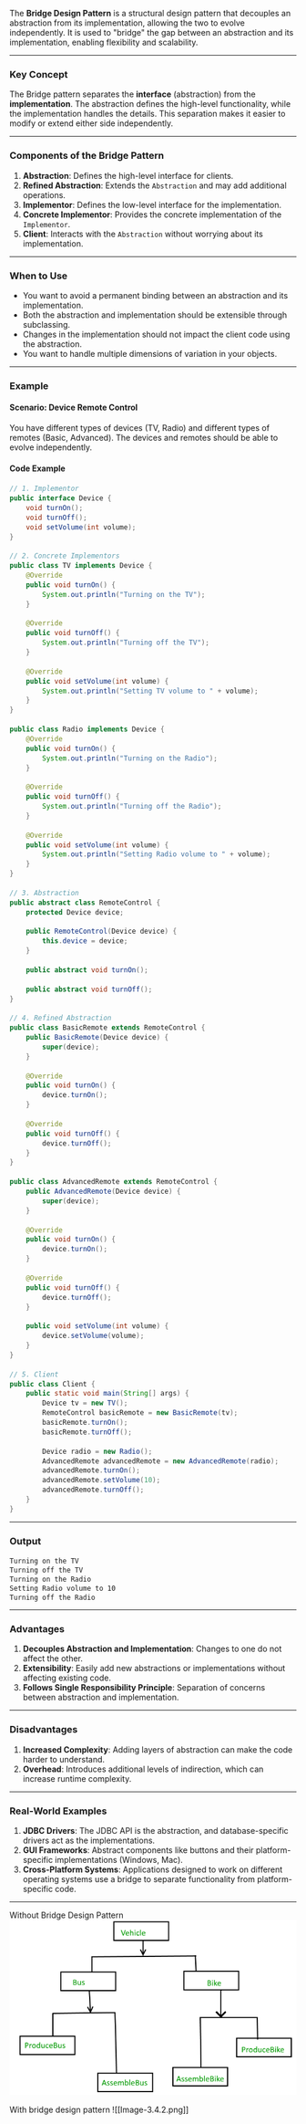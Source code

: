 The **Bridge Design Pattern** is a structural design pattern that decouples an abstraction from its implementation, allowing the two to evolve independently. It is used to "bridge" the gap between an abstraction and its implementation, enabling flexibility and scalability.

---

### Key Concept

The Bridge pattern separates the **interface** (abstraction) from the **implementation**. The abstraction defines the high-level functionality, while the implementation handles the details. This separation makes it easier to modify or extend either side independently.

---

### Components of the Bridge Pattern

1. **Abstraction**: Defines the high-level interface for clients.
2. **Refined Abstraction**: Extends the `Abstraction` and may add additional operations.
3. **Implementor**: Defines the low-level interface for the implementation.
4. **Concrete Implementor**: Provides the concrete implementation of the `Implementor`.
5. **Client**: Interacts with the `Abstraction` without worrying about its implementation.

---

### When to Use

- You want to avoid a permanent binding between an abstraction and its implementation.
- Both the abstraction and implementation should be extensible through subclassing.
- Changes in the implementation should not impact the client code using the abstraction.
- You want to handle multiple dimensions of variation in your objects.

---

### Example

#### Scenario: Device Remote Control

You have different types of devices (TV, Radio) and different types of remotes (Basic, Advanced). The devices and remotes should be able to evolve independently.

#### Code Example

```java
// 1. Implementor
public interface Device {
    void turnOn();
    void turnOff();
    void setVolume(int volume);
}

// 2. Concrete Implementors
public class TV implements Device {
    @Override
    public void turnOn() {
        System.out.println("Turning on the TV");
    }

    @Override
    public void turnOff() {
        System.out.println("Turning off the TV");
    }

    @Override
    public void setVolume(int volume) {
        System.out.println("Setting TV volume to " + volume);
    }
}

public class Radio implements Device {
    @Override
    public void turnOn() {
        System.out.println("Turning on the Radio");
    }

    @Override
    public void turnOff() {
        System.out.println("Turning off the Radio");
    }

    @Override
    public void setVolume(int volume) {
        System.out.println("Setting Radio volume to " + volume);
    }
}

// 3. Abstraction
public abstract class RemoteControl {
    protected Device device;

    public RemoteControl(Device device) {
        this.device = device;
    }

    public abstract void turnOn();

    public abstract void turnOff();
}

// 4. Refined Abstraction
public class BasicRemote extends RemoteControl {
    public BasicRemote(Device device) {
        super(device);
    }

    @Override
    public void turnOn() {
        device.turnOn();
    }

    @Override
    public void turnOff() {
        device.turnOff();
    }
}

public class AdvancedRemote extends RemoteControl {
    public AdvancedRemote(Device device) {
        super(device);
    }

    @Override
    public void turnOn() {
        device.turnOn();
    }

    @Override
    public void turnOff() {
        device.turnOff();
    }

    public void setVolume(int volume) {
        device.setVolume(volume);
    }
}

// 5. Client
public class Client {
    public static void main(String[] args) {
        Device tv = new TV();
        RemoteControl basicRemote = new BasicRemote(tv);
        basicRemote.turnOn();
        basicRemote.turnOff();

        Device radio = new Radio();
        AdvancedRemote advancedRemote = new AdvancedRemote(radio);
        advancedRemote.turnOn();
        advancedRemote.setVolume(10);
        advancedRemote.turnOff();
    }
}
```

---

### Output

```
Turning on the TV
Turning off the TV
Turning on the Radio
Setting Radio volume to 10
Turning off the Radio
```

---

### Advantages

1. **Decouples Abstraction and Implementation**: Changes to one do not affect the other.
2. **Extensibility**: Easily add new abstractions or implementations without affecting existing code.
3. **Follows Single Responsibility Principle**: Separation of concerns between abstraction and implementation.

---

### Disadvantages

1. **Increased Complexity**: Adding layers of abstraction can make the code harder to understand.
2. **Overhead**: Introduces additional levels of indirection, which can increase runtime complexity.

---

### Real-World Examples

1. **JDBC Drivers**: The JDBC API is the abstraction, and database-specific drivers act as the implementations.
2. **GUI Frameworks**: Abstract components like buttons and their platform-specific implementations (Windows, Mac).
3. **Cross-Platform Systems**: Applications designed to work on different operating systems use a bridge to separate functionality from platform-specific code.

---

Without Bridge Design Pattern
![](Image-3.4.1.png)


With bridge design pattern
![[Image-3.4.2.png]]